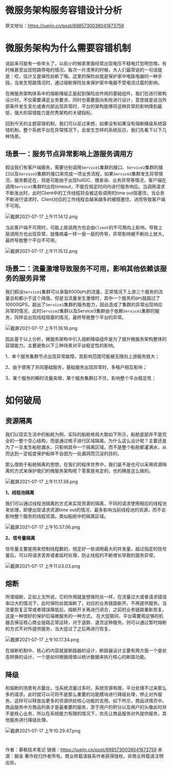 # 微服务架构服务容错设计分析

原文地址：https://juejin.cn/post/6985730038041673759

# 微服务架构为什么需要容错机制

说起来可能有一些年头了，以前小时候家里面经常出现电压不稳电灯忽明忽暗，有时候甚至出现短路停电的情况。每次一片漆黑的时候，大人们最常说的一句话就是：哎，估计又是保险丝断了哦。这里的保险丝就是保护家中电路电器的一种手段，当发生短路情况时，通过熔断保险丝来保护家中电器不受电流过载的影响。

在微服务架构体系中的熔断降级正是起到保险丝作用的基础组件。我们在进行架构设计时，不仅需要满足业务要求，同时也需要面向失败进行设计，意思就是说当外部条件发生变化或者内部出现异常时，平台的架构能够将这种异常的影响降到最低，强大的容错能力是优秀架构的关键指标。

回到今天的主题容错机制，我们可以反过来想，如果没有如果没有熔断降级系统容错机制，整个系统平台在异常情况下，会发生怎样的系统反应，我们先看下以下几种场景。

## 场景一：服务节点异常影响上游服务调用方

假设我们有客户端服务，需要分别调用`Service1`集群的接口、`Service2`集群的接口以及`Service3`集群的接口来完成一项业务流程，如果`Service3`集群发生异常情况，服务都还在，但是可能由于出现fullGC、慢查询、业务异常等情况，客户端在调用`Service3`集群时出现timeout，不能在规定时间内进行服务响应。当调用请求不断发出时，此时Client中的工作线程将会被这些调用的time out阻塞住，当业务不断进行请求时，Client对应的工作线程会越来越多的被阻塞住，进而导致客户端不可用。

![截屏2021-07-17 上午11.14.12.png](https://p9-juejin.byteimg.com/tos-cn-i-k3u1fbpfcp/6c76065dfd5e4284936b288711e3b591~tplv-k3u1fbpfcp-watermark.image)

当此客户端不可用时，可能上层调用方也会由`Client`的不可用向上影响，导致上层调用方也出现异常，就像病毒一样一层一层的传导，异常影响被不断向上放大，最终导致整个平台不可用。

![截屏2021-07-17 上午11.15.12.png](https://p1-juejin.byteimg.com/tos-cn-i-k3u1fbpfcp/0d42401f0c59482fb8c174aee69f3a0d~tplv-k3u1fbpfcp-watermark.image)

## 场景二：流量激增导致服务不可用，影响其他依赖该服务的服务异常

我们假设`Service1`集群可以承载6000`QPS`的流量，正常情况下上游三个服务的流量总和都小于这个阈值。但是当流量发生激增时，其中一个服务的`QPS`就超过了10000QPS，超出了`Service1`集群的服务能力，因此造成了集群的异常出现响应异常的情况，此时`Service2`集群以及Service3集群由于依赖`Service1`集群的服务，同样会出现线程阻塞的情况，最终导致整个平台的异常。

![截屏2021-07-17 上午11.16.16.png](https://p6-juejin.byteimg.com/tos-cn-i-k3u1fbpfcp/f8fa51561ba74582b1d65ae90c9ecb7a~tplv-k3u1fbpfcp-watermark.image)

因此基于以上分析，微服务架构中引入熔断降级组件是为了提升微服务架构整体的容错能力。主要避免以下三种场景对平台稳定性的影响。

1、单个服务集群节点出现异常故障，其影响范围可能被无限向上游服务放大；

2、由于使用了共同基础服务，基础服务出现异常时，多租户相互影响；

3、某个服务的瞬时流量突增，某个服务集群扛不住，影响整个平台稳定性；

# 如何破局

## 资源隔离

我们以现实生活中的船舱为例，实际的船舱格局大致如下所示，船舱底部并不是完全的一整个空心结构，而是通过格子进行区域隔离。为什么这么设计呢？主要还是为了一旦发生船舱漏水，只影响其中一个隔离区域，而不是整个船舱都灌满水，从而达到一定程度保护船体不会因为一处漏洞而沉没的目的。

那么借助于船舱隔离的思想，在我们的程序世界中，我们是不是也可以采用资源隔离的方式来保护我们的微服务架构呢？答案是肯定的，也的确是这么做的。

![截屏2021-07-17 上午11.17.38.png](https://p3-juejin.byteimg.com/tos-cn-i-k3u1fbpfcp/d83c44b6b03845dba3e1fc2f120a12ef~tplv-k3u1fbpfcp-watermark.image)

**1、线程池隔离**

我们可以通过线程池隔离的方式来实现资源的隔离，不同的请求使用相应的线程池来处理，即便出现请求资源time out的情况，最多影响当前线程池的资源，而不会影响整个服务的线程资源。类似船舱中的隔离区域。

![截屏2021-07-17 上午10.57.06.png](https://p1-juejin.byteimg.com/tos-cn-i-k3u1fbpfcp/71be5fe1f68d4448ba7f76ffc12f0211~tplv-k3u1fbpfcp-watermark.image)

**2、信号量隔离**

信号量主要是用来控制线程数的，规定好一些调用最大的并发量，超过指定的信号量后，可以将请求丢弃或者延时处理，防止线程的不断增长导致的服务异常。

![截屏2021-07-17 上午11.03.03.png](https://p6-juejin.byteimg.com/tos-cn-i-k3u1fbpfcp/a003b1f5341745b7b38f158a67a0a88c~tplv-k3u1fbpfcp-watermark.image)

## 熔断

所谓熔断，正如上文所说，它的作用就是想保险丝一样，在流量过大或者请求错误率过大的情况下，此时保险丝就熔断了，对应的业务链路断开，不再提供服务。当流量恢复正常或者错误降低后，熔断开关再进行闭合，之前的业务链路重新恢复。这是一种很好的保护后端微服务的一种方式。 在大促期间，平台需要用足够的机器去保证核心商业链路正常运转，对于退款、退货这种服务，则可以通过暂时熔断的方式不对外提供服务，当大促过了之后再进行恢复。

![截屏2021-07-17 上午10.17.34.png](https://p3-juejin.byteimg.com/tos-cn-i-k3u1fbpfcp/2645fce5e8e244b29bd0d3623675b29b~tplv-k3u1fbpfcp-watermark.image)

在熔断机制中，核心的内容就是断路器的设计，断路器设计主要有两方面一个是状态转换的设计，一个是如何根据阈值以统计数据来执行核心的断路功能。

## 降级

和熔断的场景有点蕾丝，当系统流量过多时，系统资源有限，平台处理不过来那么多的请求。此时就可以可将不是那么重要的功能模块进行降级处理，停止对外服务，这样可以释放出更多的资源供给核心功能的去用。如下所示，商品详情页中，商品服务中方商品列表才是最重要的服务，至于用户的积分以及用户的头像此时并不是核心业务，所以在系统能力有限的情况下，优先让商品服务对外提供服务，其他服务进行降级处理。

![截屏2021-07-17 上午10.29.47.png](https://p1-juejin.byteimg.com/tos-cn-i-k3u1fbpfcp/ef2e0c72a1214407a69acc1a1458c4f9~tplv-k3u1fbpfcp-watermark.image)

# 


作者：慕枫技术笔记
链接：https://juejin.cn/post/6985730038041673759
来源：掘金
著作权归作者所有。商业转载请联系作者获得授权，非商业转载请注明出处。